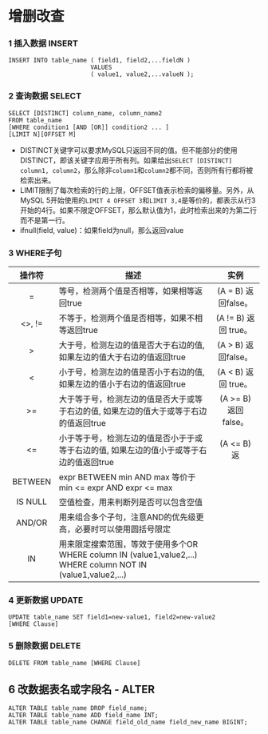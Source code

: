 # 增删改查

### 1 插入数据  INSERT

```
INSERT INTO table_name ( field1, field2,...fieldN )
                       VALUES
                       ( value1, value2,...valueN );
```

### 2 查询数据  SELECT

```
SELECT [DISTINCT] column_name, column_name2
FROM table_name
[WHERE condition1 [AND [OR]] condition2 ... ]
[LIMIT N][OFFSET M]
```

* DISTINCT关键字可以要求MySQL只返回不同的值。但不能部分的使用DISTINCT，即该关键字应用于所有列。如果给出`SELECT [DISTINCT] column1, column2`，那么除非`column1`和`column2`都不同，否则所有行都将被检索出来。
* LIMIT限制了每次检索的行的上限，OFFSET值表示检索的偏移量。另外，从MySQL 5开始使用的`LIMIT 4 OFFSET 3`和`LIMIT 3,4`是等价的，都表示从行3开始的4行。如果不限定OFFSET，那么默认值为1，此时检索出来的为第二行而不是第一行。
* ifnull(field, value)：如果field为null，那么返回value

### 3 WHERE子句

| 操作符  | 描述                                                         |         实例         |
| :-----: | ------------------------------------------------------------ | :------------------: |
|    =    | 等号，检测两个值是否相等，如果相等返回true                   | (A = B) 返回false。  |
| <>, !=  | 不等于，检测两个值是否相等，如果不相等返回true               | (A != B) 返回 true。 |
|    >    | 大于号，检测左边的值是否大于右边的值, 如果左边的值大于右边的值返回true | (A > B) 返回false。  |
|    <    | 小于号，检测左边的值是否小于右边的值, 如果左边的值小于右边的值返回true | (A < B) 返回 true。  |
|   >=    | 大于等于号，检测左边的值是否大于或等于右边的值, 如果左边的值大于或等于右边的值返回true | (A >= B) 返回false。 |
|   <=    | 小于等于号，检测左边的值是否小于于或等于右边的值, 如果左边的值小于或等于右边的值返回true |     (A <= B) 返      |
| BETWEEN | expr BETWEEN min AND max 等价于 min <= expr AND expr <= max  |                      |
| IS NULL | 空值检查，用来判断列是否可以包含空值                         |                      |
| AND/OR  | 用来组合多个子句，注意AND的优先级更高，必要时可以使用圆括号限定 |                      |
|   IN    | 用来限定搜索范围，等效于使用多个OR<br>WHERE column IN (value1,value2,...) <br>WHERE column NOT IN (value1,value2,...) |                      |

### 4 更新数据  UPDATE

```
UPDATE table_name SET field1=new-value1, field2=new-value2
[WHERE Clause]
```

### 5 删除数据  DELETE

```
DELETE FROM table_name [WHERE Clause]
```

## 6 改数据表名或字段名 - ALTER

```
ALTER TABLE table_name DROP field_name;
ALTER TABLE table_name ADD field_name INT;
ALTER TABLE table_name CHANGE field_old_name field_new_name BIGINT;
```

